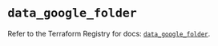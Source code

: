 # `data_google_folder`

Refer to the Terraform Registry for docs: [`data_google_folder`](https://registry.terraform.io/providers/hashicorp/google/6.34.0/docs/data-sources/folder).
